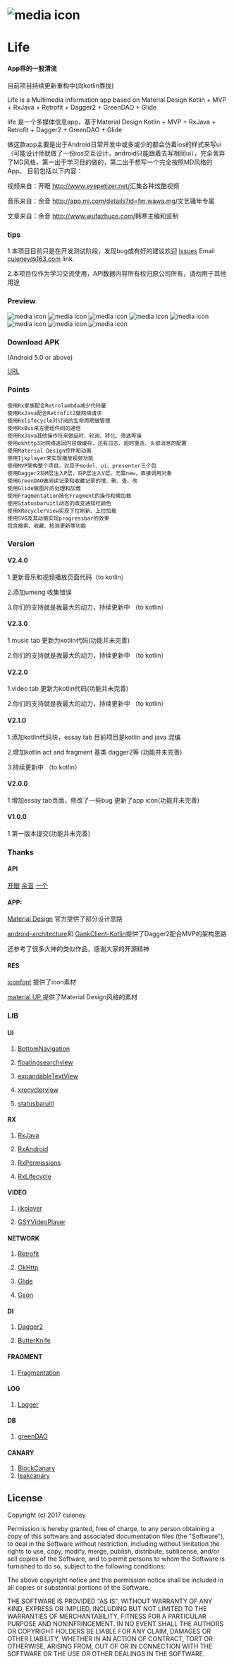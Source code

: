 # ![media icon](https://github.com/Cuieney/vld/blob/master/app/src/main/res/mipmap-xxxhdpi/logo.png) 
# Life
#### App界的一股清流

目前项目持续更新重构中(向kotlin靠拢)

Life is a Multimedia information app based on Material Design Kotlin + MVP + RxJava + Retrofit + Dagger2 + GreenDAO + Glide

life 是一个多媒体信息app，基于Material Design Kotlin + MVP + RxJava + Retrofit + Dagger2 + GreenDAO + Glide

做这款app主要是出于Android日常开发中或多或少的都会仿着ios的样式来写ui（可能设计师就做了一份ios交互设计，android只能跟着去写相同ui），完全舍弃了MD风格，第一出于学习目的做的，第二出于想写一个完全按照MD风格的App。
目前包括以下内容：

视频来自：开眼 <http://www.eyepetizer.net/>汇集各种炫酷视频

音乐来自：余音 <http://app.mi.com/details?id=fm.wawa.mg/>文艺骚年专属

文章来自：余音 <http://www.wufazhuce.com/>韩寒主编和监制

### tips
1.本项目目前只是在开发测试阶段，发现bug或有好的建议欢迎
[issues](https://github.com/Cuieney/vld/issues/ "悬停显示")
Email <cuieney@163.com> link.

2.本项目仅作为学习交流使用，API数据内容所有权归原公司所有，请勿用于其他用途

### Preview
![media icon](https://github.com/Cuieney/vld/blob/master/image/media.png)
![media icon](https://github.com/Cuieney/vld/blob/master/image/media_home.png)
![media icon](https://github.com/Cuieney/vld/blob/master/image/media_home_detail.png)
![media icon](https://github.com/Cuieney/vld/blob/master/image/music.png)
![media icon](https://github.com/Cuieney/vld/blob/master/image/music_home.png)
![media icon](https://github.com/Cuieney/vld/blob/master/image/music_detail.png)
![media icon](https://github.com/Cuieney/vld/blob/master/image/essay_home.png)
![media icon](https://github.com/Cuieney/vld/blob/master/image/essay_detail.png)



### Download APK
(Android 5.0 or above)

[URL](https://github.com/Cuieney/vld/blob/master/image/app-debug.apk "悬停显示")

### Points
	使用Rx家族配合Retrolambda减少代码量
	使用RxJava配合Retrofit2做网络请求
	使用Rxlifecycle对订阅的生命周期做管理
	使用RxBus来方便组件间的通信
	使用RxJava其他操作符来做延时、轮询、转化、筛选等操
	使用okhttp3对网络返回内容做缓存，还有日志、超时重连、头部消息的配置
	使用Material Design控件和动画
	使用Ijkplayer来实现播放视频功能
	使用MVP架构整个项目，对应于model、ui、presenter三个包
	使用Dagger2将M层注入P层，将P层注入V层，无需new，直接调用对象
	使用GreenDAO做阅读记录和收藏记录的增、删、查、改
	使用Glide做图片的处理和加载
	使用Fragmentation简化Fragment的操作和懒加载
	使用Statusbaruitl动态的改变通知栏颜色
	使用XRecyclerView实现下拉刷新、上拉加载
	使用SVG及其动画实现progressbar的效果
	包含搜索、收藏、检测更新等功能


### Version

#### V2.4.0
1.更新音乐和视频播放页面代码（to kotlin）

2.添加umeng 收集错误

3.你们的支持就是我最大的动力，持续更新中 （to kotlin）

#### V2.3.0
1.music tab 更新为kotlin代码(功能并未完善)

2.你们的支持就是我最大的动力，持续更新中 （to kotlin）

#### V2.2.0
1.video tab 更新为kotlin代码(功能并未完善)

2.你们的支持就是我最大的动力，持续更新中 （to kotlin）

#### V2.1.0
1.添加kotlin代码块，essay tab 目前项目是kotlin and java 混编

2.增加kotlin act and fragment 基类 dagger2等 (功能并未完善)

3.持续更新中 （to kotlin）

#### V2.0.0
1.增加essay tab页面，修改了一些bug 更新了app icon(功能并未完善)


#### V1.0.0
1.第一版本提交(功能并未完善)

### Thanks

#### API

[开眼](http://www.eyepetizer.net/ "悬停显示") [余音](http://app.mi.com/details?id=fm.wawa.mg/ "悬停显示")
[一个](http://www.wandoujia.com/apps/one.hh.oneclient/ "悬停显示")

#### APP:

[Material Design](https://material.io/guidelines/components/bottom-navigation.html#bottom-navigation-behavior "悬停显示") 官方提供了部分设计思路

[android-architecture](https://github.com/googlesamples/android-architecture"悬停显示")和
[GankClient-Kotlin](https://github.com/githubwing/GankClient-Kotlin "悬停显示")提供了Dagger2配合MVP的架构思路

还参考了很多大神的类似作品，感谢大家的开源精神

#### RES

[iconfont](http://www.iconfont.cn/plus/search/index "悬停显示")
 提供了icon素材
 
 [material UP ](https://material.uplabs.com/ "悬停显示")
 提供了Material Design风格的素材


### LIB
#### UI

1. [BottomNavigation](https://github.com/Ashok-Varma/BottomNavigation "悬停显示")
 
2. [floatingsearchview](https://github.com/arimorty/floatingsearchview "悬停显示")

3. [expandableTextView](https://github.com/Manabu-GT/ExpandableTextView "悬停显示")

4. [xrecyclerview](https://github.com/jianghejie/XRecyclerView "悬停显示")

5. [statusbaruitl](https://github.com/laobie/StatusBarUtil "悬停显示")

#### RX
1. [RxJava](https://github.com/ReactiveX/RxJava "悬停显示")

2. [RxAndroid](https://github.com/ReactiveX/RxAndroid "悬停显示")

3. [RxPermissions](https://github.com/tbruyelle/RxPermissions "悬停显示")

4. [RxLifecycle](https://github.com/trello/RxLifecycle "悬停显示")

#### VIDEO
1. [ijkplayer](https://github.com/Bilibili/ijkplayer "悬停显示")

2. [GSYVideoPlayer](https://github.com/CarGuo/GSYVideoPlayer "悬停显示")

#### NETWORK

1. [Retrofit](https://github.com/square/retrofit "悬停显示")

2. [OkHttp](https://github.com/square/okhttp "悬停显示")

3. [Glide](https://github.com/bumptech/glide "悬停显示")

4. [Gson](https://github.com/google/gson "悬停显示")

#### DI
1. [Dagger2](https://github.com/google/dagger "悬停显示")

2. [ButterKnife](https://github.com/JakeWharton/butterknife "悬停显示")

#### FRAGMENT
1. [Fragmentation](https://github.com/YoKeyword/Fragmentation "悬停显示")

#### LOG
1. [Logger](https://github.com/orhanobut/logger "悬停显示")

#### DB
1. [greenDAO](https://github.com/greenrobot/greenDAO "悬停显示")

#### CANARY
1. [BlockCanary](https://github.com/markzhai/AndroidPerformanceMonitor "悬停显示")
2. [leakcanary](https://github.com/square/leakcanary "悬停显示") 

## License

Copyright (c) 2017 cuieney

Permission is hereby granted, free of charge, to any person obtaining a copy of this software and associated documentation files (the "Software"), to deal in the Software without restriction, including without limitation the rights to use, copy, modify, merge, publish, distribute, sublicense, and/or sell copies of the Software, and to permit persons to whom the Software is furnished to do so, subject to the following conditions:

The above copyright notice and this permission notice shall be included in all copies or substantial portions of the Software.

THE SOFTWARE IS PROVIDED "AS IS", WITHOUT WARRANTY OF ANY KIND, EXPRESS OR IMPLIED, INCLUDING BUT NOT LIMITED TO THE WARRANTIES OF MERCHANTABILITY, FITNESS FOR A PARTICULAR PURPOSE AND NONINFRINGEMENT. IN NO EVENT SHALL THE AUTHORS OR COPYRIGHT HOLDERS BE LIABLE FOR ANY CLAIM, DAMAGES OR OTHER LIABILITY, WHETHER IN AN ACTION OF CONTRACT, TORT OR OTHERWISE, ARISING FROM, OUT OF OR IN CONNECTION WITH THE SOFTWARE OR THE USE OR OTHER DEALINGS IN THE SOFTWARE.



